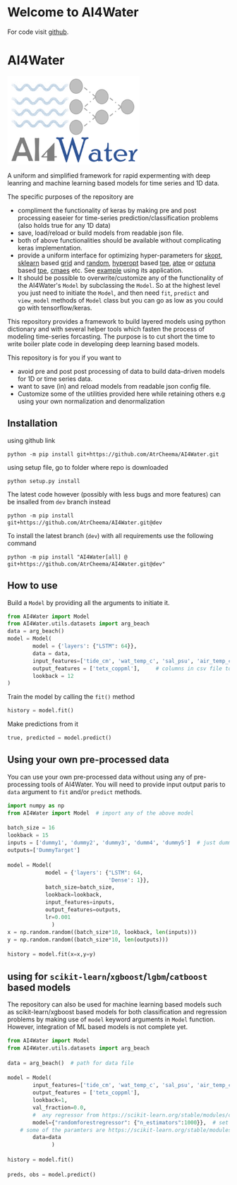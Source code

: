 # Welcome to AI4Water

For code visit [github](https://github.com/AtrCheema/AI4Water).

# AI4Water

<img src="imgs/monogram.png" width="300" height="200" />

A uniform and simplified framework for rapid expermenting with deep leanring and machine learning based models
for time series and 1D data. 

The specific purposes of the repository are
- compliment the functionality of keras by making pre and post processing easeier for time-series
  prediction/classification problems (also holds true for any 1D data)
- save, load/reload or build models from readable json file.
- both of above functionalities should be available without complicating keras implementation.
- provide a uniform interface for optimizing hyper-parameters for [skopt](https://scikit-optimize.github.io/stable/index.html),
 [sklearn](https://scikit-learn.org/stable/modules/classes.html#hyper-parameter-optimizers) based [grid](https://scikit-learn.org/stable/modules/generated/sklearn.model_selection.GridSearchCV.html) and [random](https://scikit-learn.org/stable/modules/generated/sklearn.model_selection.RandomizedSearchCV.html),
  [hyperopt](http://hyperopt.github.io/hyperopt/) based [tpe](https://papers.nips.cc/paper/2011/file/86e8f7ab32cfd12577bc2619bc635690-Paper.pdf), [atpe](https://www.electricbrain.io/blog/learning-to-optimize) or [optuna](https://optuna.readthedocs.io/en/stable/) based [tpe](https://optuna.readthedocs.io/en/stable/reference/generated/optuna.samplers.TPESampler.html), [cmaes](https://optuna.readthedocs.io/en/stable/reference/generated/optuna.samplers.CmaEsSampler.html) etc. See [example](https://github.com/AtrCheema/AI4Water/blob/master/examples/hyper_para_opt.ipynb)  using its application.
- It should be possible to overwrite/customize any of the functionality of the AI4Water's `Model` by subclassing the
 `Model`. So at the highest level you just need to initiate the `Model`, and then need `fit`, `predict` and 
 `view_model` methods of `Model` class but you can go as low as you could go with tensorflow/keras. 

This repository provides a framework to build layered models using python dictionary and with several helper tools 
which fasten the process of  modeling time-series forcasting. The purpose is to cut short the time to write boiler plate code
in developing deep learning based models.

This repository is for you if you want to
- avoid pre and post post processing of data to build data-driven models for 1D or time series data.
- want to save (in) and reload models from readable json config file.
- Customize some of the utilities provided here while retaining others e.g using your own normalization and denormalization 


## Installation

using github link

	python -m pip install git+https://github.com/AtrCheema/AI4Water.git

using setup file, go to folder where repo is downloaded

    python setup.py install

The latest code however (possibly with less bugs and more features) can be insalled from `dev` branch instead

    python -m pip install git+https://github.com/AtrCheema/AI4Water.git@dev

To install the latest branch (`dev`) with all requirements use the following command

    python -m pip install "AI4Water[all] @ git+https://github.com/AtrCheema/AI4Water.git@dev"
 
## How to use

Build a `Model` by providing all the arguments to initiate it.

```python
from AI4Water import Model
from AI4Water.utils.datasets import arg_beach
data = arg_beach()
model = Model(
        model = {'layers': {"LSTM": 64}},
        data = data,
        input_features=['tide_cm', 'wat_temp_c', 'sal_psu', 'air_temp_c', 'pcp_mm'],   # columns in csv file to be used as input
        output_features = ['tetx_coppml'],     # columns in csv file to be used as output
        lookback = 12
)
```

Train the model by calling the `fit()` method
```python
history = model.fit()
```

Make predictions from it
```python
true, predicted = model.predict()
```


## Using your own pre-processed data
You can use your own pre-processed data without using any of pre-processing tools of AI4Water. You will need to provide
input output paris to `data` argument to `fit` and/or `predict` methods.
```python
import numpy as np
from AI4Water import Model  # import any of the above model

batch_size = 16
lookback = 15
inputs = ['dummy1', 'dummy2', 'dummy3', 'dumm4', 'dummy5']  # just dummy names for plotting and saving results.
outputs=['DummyTarget']

model = Model(
            model = {'layers': {"LSTM": 64,
                                'Dense': 1}},
            batch_size=batch_size,
            lookback=lookback,
            input_features=inputs,
            output_features=outputs,
            lr=0.001
              )
x = np.random.random((batch_size*10, lookback, len(inputs)))
y = np.random.random((batch_size*10, len(outputs)))

history = model.fit(x=x,y=y)

```

## using for `scikit-learn`/`xgboost`/`lgbm`/`catboost` based models
The repository can also be used for machine learning based models such as scikit-learn/xgboost based models for both
classification and regression problems by making use of `model` keyword arguments in `Model` function.
However, integration of ML based models is not complete yet.
```python
from AI4Water import Model
from AI4Water.utils.datasets import arg_beach

data = arg_beach()  # path for data file

model = Model(
        input_features=['tide_cm', 'wat_temp_c', 'sal_psu', 'air_temp_c', 'pcp_mm'],   # columns in csv file to be used as input
        output_features = ['tetx_coppml'],  
        lookback=1,
        val_fraction=0.0,
        #  any regressor from https://scikit-learn.org/stable/modules/classes.html
        model={"randomforestregressor": {"n_estimators":1000}},  # set any of regressor's parameters. e.g. for RandomForestRegressor above used,
    # some of the paramters are https://scikit-learn.org/stable/modules/generated/sklearn.ensemble.RandomForestRegressor.html#sklearn.ensemble.RandomForestRegressor
        data=data
              )

history = model.fit()

preds, obs = model.predict()
```


